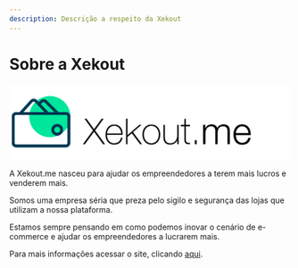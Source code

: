 ```yaml
---
description: Descrição a respeito da Xekout
---
```


# Sobre a Xekout



![](.gitbook/assets/logo-xekout.png)

A Xekout.me nasceu para ajudar os empreendedores a terem mais lucros e venderem mais.

Somos uma empresa séria que preza pelo sigilo e segurança das lojas que utilizam a nossa plataforma.

Estamos sempre pensando em como podemos inovar o cenário de e-commerce e ajudar os empreendedores a lucrarem mais.

Para mais informações acessar o site, clicando [aqui](https://xekout.me/).

